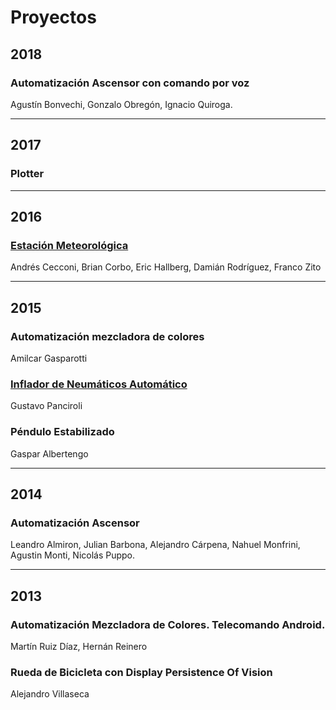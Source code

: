 # Proyectos 

## 2018
### Automatización Ascensor con comando por voz
  Agustín Bonvechi, Gonzalo Obregón, Ignacio Quiroga.

  
--- 
## 2017  
### Plotter
  
---  

## 2016 
### [Estación Meteorológica](/web/#!/materias/proyectos/2016/estacion)
  Andrés Cecconi, Brian Corbo, Eric Hallberg, Damián Rodríguez, Franco Zito  
  
--- 

## 2015 
### Automatización mezcladora de colores  
  Amilcar Gasparotti  

### [Inflador de Neumáticos Automático](/web/#!/materias/proyectos/2015/inflador)
  Gustavo Panciroli
  
### Péndulo Estabilizado  
  Gaspar Albertengo  
  
---  

## 2014 
### Automatización Ascensor  
Leandro Almiron, Julian Barbona, Alejandro Cárpena, Nahuel Monfrini, Agustin Monti, Nicolás Puppo.

---  

## 2013 
### Automatización Mezcladora de Colores. Telecomando Android.
  Martín Ruiz Díaz, Hernán Reinero
  
### Rueda de Bicicleta con Display Persistence Of Vision  
  Alejandro Villaseca 
